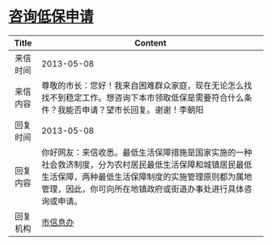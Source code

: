 # <a href="http://www.shangluo.gov.cn/zmhd/ldxxxx.jsp?urltype=leadermail.LeaderMailContentUrl&wbtreeid=1112&leadermailid=1767">咨询低保申请</a>
| Title |                                                    Content                                                    |
|:-----:|---------------------------------------------------------------------------------------------------------------|
| 来信时间  | 2013-05-08                                                                                                    |
| 来信内容  | 尊敬的市长：您好！我来自困难群众家庭，现在无论怎么找找不到稳定工作。想咨询下本市领取低保是需要符合什么条件？我能否申请？望市长回复。谢谢！李朝阳                                      |
| 回复时间  | 2013-05-08                                                                                                    |
| 回复内容  | 你好网友：来信收悉。最低生活保障措施是国家实施的一种社会救济制度，分为农村居民最低生活保障和城镇居民最低生活保障，两种最低生活保障制度的实施管理原则都为属地管理，因此，你可向所在地镇政府或街道办事处进行具体咨询或申请。 |
| 回复机构  | <a href="../../categories/agencies/市信息办.md">市信息办</a>                                                          |